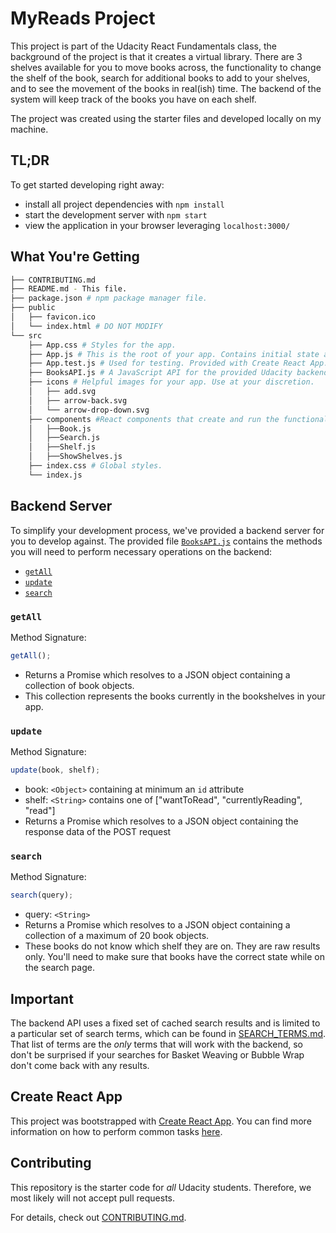 # MyReads Project

This project is part of the Udacity React Fundamentals class, the background of the project is that it creates a virtual library. There are 3 shelves available for you to move books across, the functionality to change the shelf of the book, search for additional books to add to your shelves, and to see the movement of the books in real(ish) time. The backend of the system will keep track of the books you have on each shelf.

The project was created using the starter files and developed locally on my machine.

## TL;DR

To get started developing right away:

- install all project dependencies with `npm install`
- start the development server with `npm start`
- view the application in your browser leveraging `localhost:3000/`

## What You're Getting

```bash
├── CONTRIBUTING.md
├── README.md - This file.
├── package.json # npm package manager file.
├── public
│   ├── favicon.ico
│   └── index.html # DO NOT MODIFY
└── src
    ├── App.css # Styles for the app.
    ├── App.js # This is the root of your app. Contains initial state and routing.
    ├── App.test.js # Used for testing. Provided with Create React App.
    ├── BooksAPI.js # A JavaScript API for the provided Udacity backend. Instructions for the methods are below.
    ├── icons # Helpful images for your app. Use at your discretion.
    │   ├── add.svg
    │   ├── arrow-back.svg
    │   └── arrow-drop-down.svg
    ├── components #React components that create and run the functionality of the app.
    │   ├──Book.js
    │   ├──Search.js
    │   ├──Shelf.js
    │   ├──ShowShelves.js
    ├── index.css # Global styles.
    └── index.js
```

## Backend Server

To simplify your development process, we've provided a backend server for you to develop against. The provided file [`BooksAPI.js`](src/BooksAPI.js) contains the methods you will need to perform necessary operations on the backend:

- [`getAll`](#getall)
- [`update`](#update)
- [`search`](#search)

### `getAll`

Method Signature:

```js
getAll();
```

- Returns a Promise which resolves to a JSON object containing a collection of book objects.
- This collection represents the books currently in the bookshelves in your app.

### `update`

Method Signature:

```js
update(book, shelf);
```

- book: `<Object>` containing at minimum an `id` attribute
- shelf: `<String>` contains one of ["wantToRead", "currentlyReading", "read"]
- Returns a Promise which resolves to a JSON object containing the response data of the POST request

### `search`

Method Signature:

```js
search(query);
```

- query: `<String>`
- Returns a Promise which resolves to a JSON object containing a collection of a maximum of 20 book objects.
- These books do not know which shelf they are on. They are raw results only. You'll need to make sure that books have the correct state while on the search page.

## Important

The backend API uses a fixed set of cached search results and is limited to a particular set of search terms, which can be found in [SEARCH_TERMS.md](SEARCH_TERMS.md). That list of terms are the _only_ terms that will work with the backend, so don't be surprised if your searches for Basket Weaving or Bubble Wrap don't come back with any results.

## Create React App

This project was bootstrapped with [Create React App](https://github.com/facebook/create-react-app). You can find more information on how to perform common tasks [here](https://github.com/facebook/create-react-app/blob/main/packages/cra-template/template/README.md).

## Contributing

This repository is the starter code for _all_ Udacity students. Therefore, we most likely will not accept pull requests.

For details, check out [CONTRIBUTING.md](CONTRIBUTING.md).
